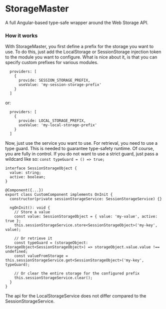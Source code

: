 # StorageMaster

A full Angular-based type-safe wrapper around the Web Storage API.

### How it works
With StorageMaster, you first define a prefix for the storage you want to use. To do this, just add the LocalStorage or SessionStorage injection token to the module you want to configure. What is nice about it, is that you can specify custom prefixes for various modules.

```
  providers: [
    {
      provide: SESSION_STORAGE_PREFIX,
      useValue: 'my-session-storage-prefix'
    }
  ]
```

or:

```
  providers: [
    {
      provide: LOCAL_STORAGE_PREFIX,
      useValue: 'my-local-storage-prefix'
    }
  ]
```

Now, just use the service you want to use. For retrieval, you need to use a type guard. This is needed to guarantee type-safety runtime. Of course, you are fully in control. If you do not want to use a strict guard, just pass a wildcard like so: `const typeGuard = () => true;`

```
interface SessionStorageObject {
  value: string;
  active: boolean;
}

@Component({...})
export class CustomComponent implements OnInit {
  constructor(private sessionStorageService: SessionStorageService) {}

  ngOnInit(): void {
    // Store a value
    const value: SessionStorageObject = { value: 'my-value', active: true };
    this.sessionStorageService.store<SessionStorageObject>('my-key', value);

    // Or retrieve it
    const typeGuard = (storageObject: StorageObject<SessionStorageObject>) => storageObject.value.value !== undefined;
    const valueFromStorage = this.sessionStorageService.get<SessionStorageObject>('my-key', typeGuard);
    
    // Or clear the entire storage for the configured prefix
    this.sessionStorageService.clear();
  }
}
```

The api for the LocalStorageService does not differ compared to the SessionStorageService.
